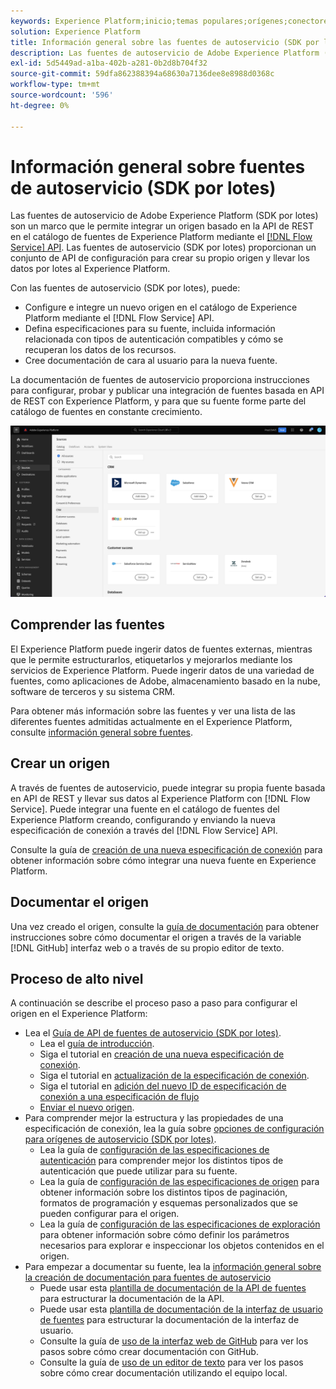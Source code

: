 ```yaml
---
keywords: Experience Platform;inicio;temas populares;orígenes;conectores;conectores de origen;sdk de fuentes;sdk;SDK
solution: Experience Platform
title: Información general sobre las fuentes de autoservicio (SDK por lotes)
description: Las fuentes de autoservicio de Adobe Experience Platform (SDK por lotes) son un conjunto de API de configuración que le permiten integrar un origen basado en la API de REST mediante la API de servicio de flujo para llevar los datos al Experience Platform.
exl-id: 5d5449ad-a1ba-402b-a281-0b2d8b704f32
source-git-commit: 59dfa862388394a68630a7136dee8e8988d0368c
workflow-type: tm+mt
source-wordcount: '596'
ht-degree: 0%

---
```


# Información general sobre fuentes de autoservicio (SDK por lotes)

Las fuentes de autoservicio de Adobe Experience Platform (SDK por lotes) son un marco que le permite integrar un origen basado en la API de REST en el catálogo de fuentes de Experience Platform mediante el [[!DNL Flow Service] API](https://www.adobe.io/experience-platform-apis/references/flow-service/). Las fuentes de autoservicio (SDK por lotes) proporcionan un conjunto de API de configuración para crear su propio origen y llevar los datos por lotes al Experience Platform.

Con las fuentes de autoservicio (SDK por lotes), puede:

* Configure e integre un nuevo origen en el catálogo de Experience Platform mediante el [!DNL Flow Service] API.
* Defina especificaciones para su fuente, incluida información relacionada con tipos de autenticación compatibles y cómo se recuperan los datos de los recursos.
* Cree documentación de cara al usuario para la nueva fuente.

La documentación de fuentes de autoservicio proporciona instrucciones para configurar, probar y publicar una integración de fuentes basada en API de REST con Experience Platform, y para que su fuente forme parte del catálogo de fuentes en constante crecimiento.

![catálogo](./assets/catalog.png)

## Comprender las fuentes

El Experience Platform puede ingerir datos de fuentes externas, mientras que le permite estructurarlos, etiquetarlos y mejorarlos mediante los servicios de Experience Platform. Puede ingerir datos de una variedad de fuentes, como aplicaciones de Adobe, almacenamiento basado en la nube, software de terceros y su sistema CRM.

Para obtener más información sobre las fuentes y ver una lista de las diferentes fuentes admitidas actualmente en el Experience Platform, consulte [información general sobre fuentes](../home.md).

## Crear un origen

A través de fuentes de autoservicio, puede integrar su propia fuente basada en API de REST y llevar sus datos al Experience Platform con [!DNL Flow Service]. Puede integrar una fuente en el catálogo de fuentes del Experience Platform creando, configurando y enviando la nueva especificación de conexión a través del [!DNL Flow Service] API.

Consulte la guía de [creación de una nueva especificación de conexión](./api/api-overview.md) para obtener información sobre cómo integrar una nueva fuente en Experience Platform.

## Documentar el origen

Una vez creado el origen, consulte la [guía de documentación](./documentation/doc-overview.md) para obtener instrucciones sobre cómo documentar el origen a través de la variable [!DNL GitHub] interfaz web o a través de su propio editor de texto.

## Proceso de alto nivel

A continuación se describe el proceso paso a paso para configurar el origen en el Experience Platform:

* Lea el [Guía de API de fuentes de autoservicio (SDK por lotes)](./api/api-overview.md).
   * Lea el [guía de introducción](./api/getting-started.md).
   * Siga el tutorial en [creación de una nueva especificación de conexión](./api/create.md).
   * Siga el tutorial en [actualización de la especificación de conexión](./api/update-connection-specs.md).
   * Siga el tutorial en [adición del nuevo ID de especificación de conexión a una especificación de flujo](./api/update-flow-specs.md)
   * [Enviar el nuevo origen](./api/submit.md).
* Para comprender mejor la estructura y las propiedades de una especificación de conexión, lea la guía sobre [opciones de configuración para orígenes de autoservicio (SDK por lotes)](./config/config.md).
   * Lea la guía de [configuración de las especificaciones de autenticación](./config/authspec.md) para comprender mejor los distintos tipos de autenticación que puede utilizar para su fuente.
   * Lea la guía de [configuración de las especificaciones de origen](./config/sourcespec.md) para obtener información sobre los distintos tipos de paginación, formatos de programación y esquemas personalizados que se pueden configurar para el origen.
   * Lea la guía de [configuración de las especificaciones de exploración](./config/explorespec.md) para obtener información sobre cómo definir los parámetros necesarios para explorar e inspeccionar los objetos contenidos en el origen.
* Para empezar a documentar su fuente, lea la [información general sobre la creación de documentación para fuentes de autoservicio](./documentation/doc-overview.md)
   * Puede usar esta [plantilla de documentación de la API de fuentes](./documentation/template.md) para estructurar la documentación de la API.
   * Puede usar esta [plantilla de documentación de la interfaz de usuario de fuentes](./documentation/ui-template.md) para estructurar la documentación de la interfaz de usuario.
   * Consulte la guía de [uso de la interfaz web de GitHub](./documentation/github.md) para ver los pasos sobre cómo crear documentación con GitHub.
   * Consulte la guía de [uso de un editor de texto](./documentation/text-editor.md) para ver los pasos sobre cómo crear documentación utilizando el equipo local.
